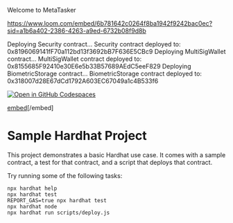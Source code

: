 Welcome to MetaTasker

https://www.loom.com/embed/6b781642c0264f8ba1942f9242bac0ec?sid=a1b6a402-2386-4263-a9ed-6732b08f9d8b

Deploying Security contract...
Security contract deployed to: 0x8196069141fF70a112bd13f3692bB7F636E5CBc9
Deploying MultiSigWallet contract...
MultiSigWallet contract deployed to: 0x8155685F92410e30E6e5b33B57689AEdC5eeF829
Deploying BiometricStorage contract...
BiometricStorage contract deployed to: 0x318007d28E67dCd1792A603EC67049a1c4B533f6


<a href='https://codespaces.new/DEEPML1818/Process-Implementation-Design-for-Onchain-Employment-and-Identity-Platform'><img src='https://github.com/codespaces/badge.svg' alt='Open in GitHub Codespaces' style='max-width: 100%;'></a>

[embed](https://github.com/DEEPML1818/Process-Implementation-Design-for-Onchain-Employment-and-Identity-Platform/blob/main/metatasker.pdf)[/embed]

# Sample Hardhat Project

This project demonstrates a basic Hardhat use case. It comes with a sample contract, a test for that contract, and a script that deploys that contract.

Try running some of the following tasks:

```shell
npx hardhat help
npx hardhat test
REPORT_GAS=true npx hardhat test
npx hardhat node
npx hardhat run scripts/deploy.js
```
